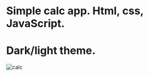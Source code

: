 # Simple calc app. Html, css, JavaScript.
# Dark/light theme.

![calc](https://user-images.githubusercontent.com/43748738/226145816-a4a9469d-e84e-48e2-9091-a67acba0de65.png)
